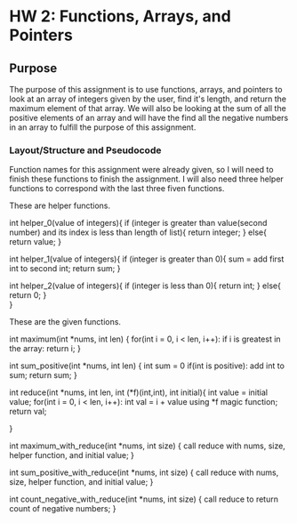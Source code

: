 # HW 2: Functions, Arrays, and Pointers

## Purpose

The purpose of this assignment is to use functions, arrays, and pointers to look at an array of integers given by the user, find it's length, and return the maximum element of that array. We will also be looking at the sum of all the positive elements of an array and will have the find all the negative numbers in an array to fulfill the purpose of this assignment.

### Layout/Structure and Pseudocode

Function names for this assignment were already given, so I will need to finish these functions to finish the assignment. I will also need three helper functions to correspond with the last three fiven functions.

These are helper functions.

int helper_0(value of integers){
	if (integer is greater than value(second number) and its index is less than length of list){
		return integer;
	}
	else{
		return value;
	}

int helper_1(value of integers){
	if (integer is greater than 0){
	   sum = add first int to second int;
	return sum;
}

int helper_2(value of integers){
        if (integer is less than 0){
           return int;
        }
        else{
           return 0;
        }       
}

These are the given functions.

int maximum(int *nums, int len) {
       for(int i = 0, i < len, i++):
	if i is greatest in the array:
	  return i;
}

int sum_positive(int *nums, int len) {
	int sum = 0
	if(int is positive):
	   add int to sum;
	return sum;
}

int reduce(int *nums, int len, int (*f)(int,int), int initial){
       int value = initial value;
       for(int i = 0, i < len, i++):
	   int val = i + value using *f magic function;
	return val;

}

int maximum_with_reduce(int *nums, int size) {
	call reduce with nums, size, helper function, and initial value;
}

int sum_positive_with_reduce(int *nums, int size) {
	call reduce with nums, size, helper function, and initial value;
}

int count_negative_with_reduce(int *nums, int size) {
  	call reduce to return count of negative numbers;
}

